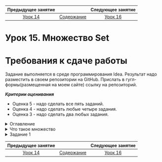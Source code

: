 Предыдущее занятие |         &nbsp;          | Следующее занятие
:----------------:|:-----------------------:|:----------------:
[Урок 14](LESSON14.MD) | [Содержание](README.MD) | [Урок 16](LESSON16.md)

# Урок 15. Множество Set

# Требования к сдаче работы

Задание выполняется в среде программирования Idea. Результат надо разместить в своем репозитории на GitHub.
Прислать в гугл-формы(размещенная на моем сайте) ссылку на репозиторий.

***Критерии оценивания***

* Оценка 5 - надо сделать все пять заданий.
* Оценка 4 - надо сделать любые четыре задания.
* Оценка 3 - надо сделать два любых задания.

<details>
<summary>
Оглавление
</summary>

# Оглавление

1. [Устройство хеш-таблицы. Реализация HashMap](#устройство-хеш-таблицы-реализация-hashmap)
   

</details>

<details>
<summary>Что такое множество</summary>

# Что такое множество

Для решения некоторых задач бывает важно, чтобы в наборе данных не содержалось 
повторяющихся элементов.

Представьте себе рассеянного коллекционера книг, который частенько забывает, 
что у него уже есть какое-то 
издание, и покупает точно такое же ещё раз. Если ему понадобится узнать,
сколько уникальных книг, без дубликатов,
хранится в его библиотеке, то с этим ему поможет особая структура данных, 
которая называется множество, или `Set`.

![img.png](img.png)

В этом уроке мы расскажем, 
как устроены множества, какие проблемы они решают и чем отличаются от списков.


## Что такое множество

**Множество** (анл. _set_) — это коллекция, в которой содержатся неупорядоченные
уникальные элементы. 

Иерархия классов, относящихся к множеству, устроена по принципу, 
похожему на другие коллекции в Java: есть базовый интерфейс `Set` 
и несколько его реализаций — `HashSet`, `LinkedHashSet` и `TreeSet`. 

![img_1.png](img_1.png)

Реализация `HashSet` работает быстрее других и на практике применяется чаще. 
Её возможностей вполне достаточно для решения большинства задач, а в более специфических 
случаях используются другие реализации. Мы подробно расскажем о каждой из них.

Множество очень похоже на список: оно реализует интерфейс `Collection`, 
в нём тоже можно хранить объекты любых типов и выполнять по ним итерацию. 
Но есть и несколько отличий:
* Множество может содержать в себе только уникальные объекты. 
Добавить в него несколько **одинаковых**(Объекты считаются одинаковыми, если вызов метода `equals()` для них возвращает `true`.) элементов не получится.
А вот в список один и тот же объект можно добавить несколько раз: 
он будет сохранён в новой ячейке с новым индексом.
* Элементы, хранящиеся в множестве, не упорядочены. 
Хотя некоторые реализации интерфейса `Set` позволяют задавать порядок объектов, 
в классическом множестве этого нет. Списки же устроены иначе: элементы внутри них упорядочены, 
и у каждого есть свой индекс.

Благодаря этим свойствам множества оказываются очень удобны, когда важно гарантировать, 
что в наборе данных нет дубликатов. При этом упорядоченность этих данных не важна.

Например, номера всех существующих банковских карт удобно хранить в множестве. 
При выпуске новой карты, компьютерная система сгенерирует её номер автоматически, 
а затем проверит, не совпадает ли он с одним из тех, которые уже лежат в множестве. 
Если нет — значит, его можно присвоить новой карте.

![img_2.png](img_2.png)

Перед вами простой алгоритм на основе множества, который гарантирует, что не будет выпущено двух карт с одним и тем же номером.

```java
import java.util.HashSet;
import java.util.Set;

public class Practicum {
    // здесь хранятся номера всех выпущенных карт
    private static Set<String> issuedCards = new HashSet<>();

    public static void main(String[] args) {
        issuedCards.add("3688 2836 2367 0847");
        issuedCards.add("9522 4377 2788 9805");
        issuedCards.add("1278 6724 0988 4714");
        issuedCards.add("9142 7356 9815 9066");
        issuedCards.add("1168 9734 4967 2984");

        String newCard = generateNewCard();

        // проверим, свободен ли этот номер карты
        System.out.println("Номер карты " + newCard + " свободен? " + !issuedCards.contains(newCard));
    }

    public static String generateNewCard() {
        return "9734 3477 3844 3702";
    }
}
```
```
Результат

Номер карты 9734 3477 3844 3702 свободен? true
```

Эту задачу можно решить и с помощью списка. Тогда перед добавлением нового объекта нужно 
проверить методом `contains()`, есть ли он уже в списке или нет. 

Но такое решение более медленное: каждый раз вызов `contains()` будет перебирать все элементы 
в списке. Сложность такого алгоритма — O(n). Если у вас всего десять элементов — 
это не критично. А вот итерация по списку с миллионом объектов сильно замедлит работу программы.

Множество же выполняет эту задачу почти мгновенно, за константное время — O(1). Дело в том, 
что оно хранит данные по тому же принципу, что и хеш-таблицы. 
При добавлении, удалении или поиске данные не перебираются: множество заранее знает,
где находится нужный элемент.

## Основные методы

В интерфейсе `Set` перечислены базовые операции, которые должна выполнять 
каждая из его реализаций.

Многие операции над множествами, списками и хеш-таблицами совпадают. 
Это делает работу со всеми основными коллекциями единообразной и удобной.

### Метод add(E e)

Добавляет новый элемент в множество. Метод возвращает `boolean`: 
если `true` — значит, элемент успешно добавлен; если `false` — значит, 
элемент уже есть в множестве и не может быть добавлен ещё раз.

### addAll(Collection<? extends E> c)

Делает то же, что и `add(E e)`, но позволяет добавить несколько элементов сразу.
Этот метод принимает на вход объект типа `Collection`, что делает его универсальным — 
можно передать как список, так и множество. А затем он возвращает `boolean`. 
Если хотя бы один из элементов был успешно добавлен в множество, вернётся `true`. 
А если все элементы в множестве уже содержатся и после вызова метода `addAll` 
множество никак не изменилось, то вернётся `false`.

Перед вами программа, которая считает размер двух коллекций — списка и множества. 
Результат подсчёта выводится на консоль. Множество заполняется на основе списка,
для этого вызывается метод `addAll()`.

Попробуйте добавить в список новые имена или удалить из него те,
что там есть. Обратите внимание, как при этом меняется результат.

```java
import java.util.ArrayList;
import java.util.HashSet;
import java.util.List;
import java.util.Set;

public class Practicum {
    public static void main(String[] args) {
        List<String> allNames = new ArrayList<>();
        allNames.add("Марья");
        allNames.add("Пётр");
        allNames.add("Светлана");
        allNames.add("Кристина");
        allNames.add("Иван");
        allNames.add("Макс");
        allNames.add("Светлана");
        allNames.add("Иван");

        Set<String> uniqueNames = new HashSet<>();
        uniqueNames.addAll(allNames);

        System.out.println("Количество имён в списке allNames: " + allNames.size());
        System.out.println("Количество имён в множестве uniqueNames: " + uniqueNames.size());
    }
}

```

```
Результат

Количество имён в списке allNames: 8

Количество имён в множестве uniqueNames: 6
```

### Метод contains(Object o)

Поможет выяснить, хранится ли в множестве переданный объект. 
Этот метод возвращает тип `boolean`: `true` — положительный ответ, `false` — отрицательный.

### Метод remove(Object o)

Удаляет объект из множества. Если такого объекта в множестве нет, 
то никаких действий выполнено не будет. Исключения тоже не возникнет, и программа продолжит работу.

В этом коде метод `remove()` вызывается два раза. 
Первый его вызов удалит из множества число 198. Второй вызов, который должен удалить число 
984, ничего не сделает, потому что такого элемента в множестве нет.

```java
import java.util.HashSet;
import java.util.Set;

public class Practicum {
    public static void main(String[] args) {
        Set<Integer> numbers = new HashSet<>();

        numbers.add(178);
        numbers.add(346);
        numbers.add(894);
        numbers.add(973);
        numbers.add(198);
        System.out.println("В множестве numbers " + numbers.size() + " элементов.");

        numbers.remove(198);
        numbers.remove(984);
        System.out.println("Теперь в множестве numbers " + numbers.size() + " элемента.");
    }
}
```

```
Результат

В множестве numbers 5 элементов.

Теперь в множестве numbers 4 элемента.
```

### Метод isEmpty()

Проверяет, есть ли в множестве хотя бы один элемент. 
Если множество пустое — вернётся `true`, иначе — `false`.

Запустите этот код и посмотрите, как меняется результат вызова метода `isEmpty()` 
для пустого и не пустого множества.

```java
import java.util.HashSet;
import java.util.Set;

public class Practicum {
    public static void main(String[] args) {
       Set<String> animals = new HashSet<>();

       System.out.println("Множество animals пустое? " + animals.isEmpty());

       animals.add("Зебра");
       animals.add("Слон");

       System.out.println("Множество animals пустое? " + animals.isEmpty());        
    }
}
```
### Метод size()

Позволяет узнать, сколько элементов хранится в множестве в данный момент. 
Метод возвращает число типа `int`.

Запустите этот код и посмотрите, что возвращает метод `size()` до добавления блюд, 
и что возвращает после их добавления. Можете добавить ещё больше блюд в множество `food`, 
и вы увидите что метод `size()` теперь возвращает другое значение.

```java
import java.util.HashSet;
import java.util.Set;

public class Practicum {
    public static void main(String[] args) {
       Set<String> food = new HashSet<>();

       System.out.println("В множестве food " + food.size() + " элементов");

       food.add("Паста");
       food.add("Пицца");

       System.out.println("В множестве food " + food.size() + " элемента");
    }
}
```

Ещё одна ситуация, когда множества очень удобны, — подсчёт статистики.
В примере ниже рассчитывается статистика посещаемости сайта. 

```java
import java.util.ArrayList;
import java.util.HashSet;
import java.util.List;
import java.util.Set;

public class Practicum {
    public static void main(String[] args) {
        // список пользователей (логинов) которые посещали сайт за сегодняшний день
        List<String> siteVisitsList = new ArrayList<>();

        // посещения идут в хронологическом порядке
        // (некоторые логины появляются несколько раз,
        // это значит, что пользователь посещал сайт несколько раз в разное время)
        siteVisitsList.add("legioner");
        siteVisitsList.add("hanna7");
        siteVisitsList.add("lono_sun");
        siteVisitsList.add("hurocan");
        siteVisitsList.add("indie_woker");
        siteVisitsList.add("sonya2035");
        siteVisitsList.add("lono_sun");
        siteVisitsList.add("legioner");
        siteVisitsList.add("hanna7");
        siteVisitsList.add("futur100");
        siteVisitsList.add("legioner");

        // выведем статистику посещения сайта на консоль
        System.out.println("Все визиты: " + siteVisitsList);
        System.out.println("Всего визитов: " + siteVisitsList.size() + System.lineSeparator());

        // превратим список в множество — вызовем конструктор HashSet
        // и передадим в него список, который создали ранее
        Set<String> siteVisitsSet = new HashSet<>(siteVisitsList);

        // выведем статистику уникальных посещений сайта на консоль
        System.out.println("Уникальные визиты: " + siteVisitsSet);
        System.out.println("Всего уникальных визитов: " + siteVisitsSet.size());

        // проверим, заходили ли на сайт сегодня конкретные пользователи
        System.out.println("Заходил ли пользователь 'futur100' сегодня на сайт? Ответ: " + siteVisitsSet.contains("futur100"));
        System.out.println("Заходил ли пользователь 'lucky_kitten' сегодня на сайт? Ответ: " + siteVisitsSet.contains("lucky_kitten"));
    }
}
```

</details>

<details>

<summary>Задание 1</summary>

# Задание 1

Запустите этот код. Вы увидите, что в консоли выводится вопрос `Есть ли в множестве Москва?`.
Измените код таким образом, 
чтобы на следующей строчке в консоли, сразу после вопроса, выводилось true.

```java
import java.util.HashSet;
import java.util.Set;

public class Practicum {
    public static void main(String[] args) {
        Set<String> cities = new HashSet<>();
        cities.add("Москва");

        System.out.println("Есть ли в множестве Москва?");
        System.out.println(...);
    }
}
```

## Подсказка

Добавьте во второй вызов метода println такой код: cities.contains("Москва").

## Ожидаемый результат

```
Результат

Есть ли в множестве Москва?

true
```


</details>

Предыдущее занятие |         &nbsp;          | Следующее занятие
:----------------:|:-----------------------:|:----------------:
[Урок 14](LESSON14.MD) | [Содержание](README.MD) | [Урок 16](LESSON16.MD)